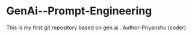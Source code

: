 # GenAi--Prompt-Engineering
This is my first git repository based on  gen ai .
Author-Priyanshu (coder)

